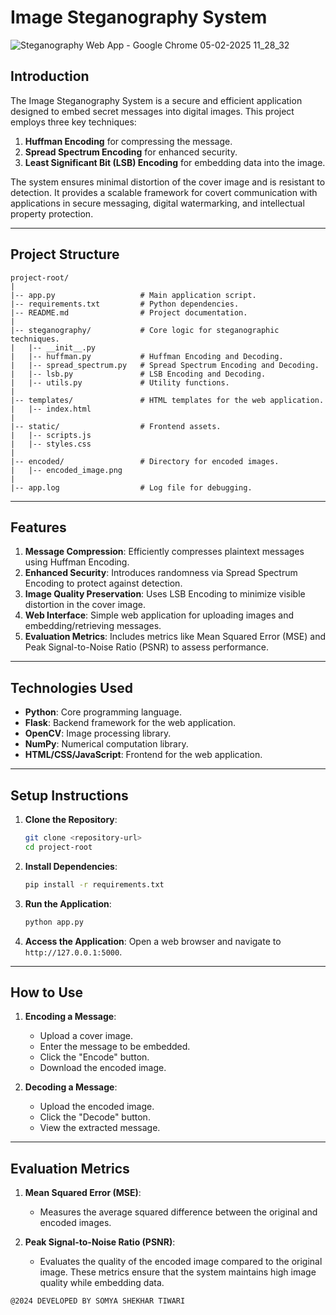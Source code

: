 # Image Steganography System

![Steganography Web App - Google Chrome 05-02-2025 11_28_32](https://github.com/user-attachments/assets/0b6a2638-6ad9-4fc7-9250-80adbdbacdbf)

## Introduction
The Image Steganography System is a secure and efficient application designed to embed secret messages into digital images. This project employs three key techniques:
1. **Huffman Encoding** for compressing the message.
2. **Spread Spectrum Encoding** for enhanced security.
3. **Least Significant Bit (LSB) Encoding** for embedding data into the image.

The system ensures minimal distortion of the cover image and is resistant to detection. It provides a scalable framework for covert communication with applications in secure messaging, digital watermarking, and intellectual property protection.

---

## Project Structure
```
project-root/
|
|-- app.py                   # Main application script.
|-- requirements.txt         # Python dependencies.
|-- README.md                # Project documentation.
|
|-- steganography/           # Core logic for steganographic techniques.
|   |-- __init__.py
|   |-- huffman.py           # Huffman Encoding and Decoding.
|   |-- spread_spectrum.py   # Spread Spectrum Encoding and Decoding.
|   |-- lsb.py               # LSB Encoding and Decoding.
|   |-- utils.py             # Utility functions.
|
|-- templates/               # HTML templates for the web application.
|   |-- index.html
|
|-- static/                  # Frontend assets.
|   |-- scripts.js
|   |-- styles.css
|
|-- encoded/                 # Directory for encoded images.
|   |-- encoded_image.png
|
|-- app.log                  # Log file for debugging.
```

---

## Features
1. **Message Compression**: Efficiently compresses plaintext messages using Huffman Encoding.
2. **Enhanced Security**: Introduces randomness via Spread Spectrum Encoding to protect against detection.
3. **Image Quality Preservation**: Uses LSB Encoding to minimize visible distortion in the cover image.
4. **Web Interface**: Simple web application for uploading images and embedding/retrieving messages.
5. **Evaluation Metrics**: Includes metrics like Mean Squared Error (MSE) and Peak Signal-to-Noise Ratio (PSNR) to assess performance.

---

## Technologies Used
- **Python**: Core programming language.
- **Flask**: Backend framework for the web application.
- **OpenCV**: Image processing library.
- **NumPy**: Numerical computation library.
- **HTML/CSS/JavaScript**: Frontend for the web application.

---

## Setup Instructions
1. **Clone the Repository**:
   ```bash
   git clone <repository-url>
   cd project-root
   ```

2. **Install Dependencies**:
   ```bash
   pip install -r requirements.txt
   ```

3. **Run the Application**:
   ```bash
   python app.py
   ```

4. **Access the Application**:
   Open a web browser and navigate to `http://127.0.0.1:5000`.

---

## How to Use
1. **Encoding a Message**:
   - Upload a cover image.
   - Enter the message to be embedded.
   - Click the "Encode" button.
   - Download the encoded image.

2. **Decoding a Message**:
   - Upload the encoded image.
   - Click the "Decode" button.
   - View the extracted message.

---

## Evaluation Metrics
1. **Mean Squared Error (MSE)**:
   - Measures the average squared difference between the original and encoded images.

2. **Peak Signal-to-Noise Ratio (PSNR)**:
   - Evaluates the quality of the encoded image compared to the original image.
These metrics ensure that the system maintains high image quality while embedding data.





```@2024 DEVELOPED BY SOMYA SHEKHAR TIWARI```

